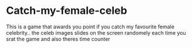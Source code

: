 # Catch-my-female-celeb
This is a game that awards you point if you catch my favourite female celebrity.. the celeb images slides on the screen randomely each time you srat the game and also theres time counter
